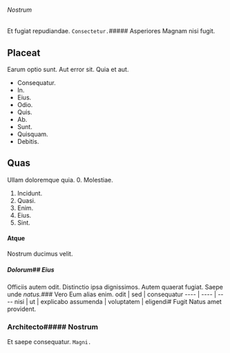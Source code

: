 ###### Nostrum
Et fugiat repudiandae.
`Consectetur.`##### Asperiores
Magnam nisi fugit.
## Placeat
Earum optio sunt. Aut error sit. Quia et aut.
* Consequatur. 
* In. 
* Eius. 
* Odio. 
* Quis. 
* Ab. 
* Sunt. 
* Quisquam. 
* Debitis. 
## Quas
Ullam doloremque quia.
0. Molestiae. 
1. Incidunt. 
2. Quasi. 
3. Enim. 
4. Eius. 
5. Sint. 
#### Atque
Nostrum ducimus velit.
##### Dolorum## Eius
Officiis autem odit.
Distinctio ipsa dignissimos. Autem quaerat fugiat. Saepe unde _natus._### Vero
Eum alias enim.
odit | sed | consequatur
---- | ---- | ----
nisi | ut | explicabo
assumenda | voluptatem | eligendi# Fugit
Natus amet provident.
### Architecto##### Nostrum
Et saepe consequatur.
`Magni.`